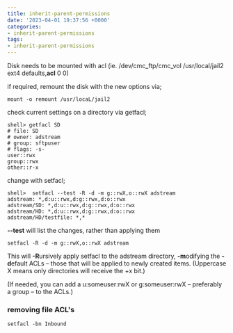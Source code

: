 ```yaml
---
title: inherit-parent-permissions
date: '2023-04-01 19:37:56 +0000'
categories:
- inherit-parent-permissions
tags:
- inherit-parent-permissions
---
```



Disk needs to be mounted with acl (ie. /dev/cmc_ftp/cmc_vol
/usr/local/jail2 ext4 defaults,<b>acl</b> 0 0)

if required, remount the disk with the new options via;

`mount -o remount /usr/locaL/jail2`

check current settings on a directory via getfacl;

    shell> getfacl SD
    # file: SD
    # owner: adstream
    # group: sftpuser
    # flags: -s-
    user::rwx
    group::rwx
    other::r-x

change with setfacl;

    shell>  setfacl --test -R -d -m g::rwX,o::rwX adstream
    adstream: *,d:u::rwx,d:g::rwx,d:o::rwx
    adstream/SD: *,d:u::rwx,d:g::rwx,d:o::rwx
    adstream/HD: *,d:u::rwx,d:g::rwx,d:o::rwx
    adstream/HD/testfile: *,*

**--test** will list the changes, rather than applying them

    setfacl -R -d -m g::rwX,o::rwX adstream

This will **-R**ursively apply setfacl to the adstream directory,
<b>-m</b>odifying the **-d**efault ACLs – those that will be applied to
newly created items. (Uppercase X means only directories will receive
the +x bit.)

(If needed, you can add a u:someuser:rwX or g:someuser:rwX – preferably
a group – to the ACLs.)

### removing file ACL's

    setfacl -bn Inbound